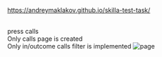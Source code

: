 https://andreymaklakov.github.io/skilla-test-task/

</br>
press calls
</br>
Only calls page is created
</br>
Only in/outcome calls filter is implemented

<img src="https://i.ibb.co/YWH3YhD/skilla.png" alt="page" />
